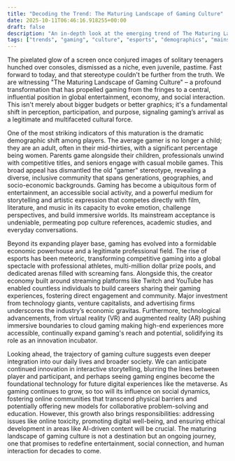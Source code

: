 ```yaml
---
title: "Decoding the Trend: The Maturing Landscape of Gaming Culture"
date: 2025-10-11T06:46:16.918255+00:00
draft: false
description: "An in-depth look at the emerging trend of The Maturing Landscape of Gaming Culture and what it means for the future."
tags: ["trends", "gaming", "culture", "esports", "demographics", "mainstream", "industry", "digital", "evolution", "community", "future"]
---
```


The pixelated glow of a screen once conjured images of solitary teenagers hunched over consoles, dismissed as a niche, even juvenile, pastime. Fast forward to today, and that stereotype couldn't be further from the truth. We are witnessing "The Maturing Landscape of Gaming Culture" – a profound transformation that has propelled gaming from the fringes to a central, influential position in global entertainment, economy, and social interaction. This isn't merely about bigger budgets or better graphics; it's a fundamental shift in perception, participation, and purpose, signaling gaming’s arrival as a legitimate and multifaceted cultural force.

One of the most striking indicators of this maturation is the dramatic demographic shift among players. The average gamer is no longer a child; they are an adult, often in their mid-thirties, with a significant percentage being women. Parents game alongside their children, professionals unwind with competitive titles, and seniors engage with casual mobile games. This broad appeal has dismantled the old "gamer" stereotype, revealing a diverse, inclusive community that spans generations, geographies, and socio-economic backgrounds. Gaming has become a ubiquitous form of entertainment, an accessible social activity, and a powerful medium for storytelling and artistic expression that competes directly with film, literature, and music in its capacity to evoke emotion, challenge perspectives, and build immersive worlds. Its mainstream acceptance is undeniable, permeating pop culture references, academic studies, and everyday conversations.

Beyond its expanding player base, gaming has evolved into a formidable economic powerhouse and a legitimate professional field. The rise of esports has been meteoric, transforming competitive gaming into a global spectacle with professional athletes, multi-million dollar prize pools, and dedicated arenas filled with screaming fans. Alongside this, the creator economy built around streaming platforms like Twitch and YouTube has enabled countless individuals to build careers sharing their gaming experiences, fostering direct engagement and community. Major investment from technology giants, venture capitalists, and advertising firms underscores the industry’s economic gravitas. Furthermore, technological advancements, from virtual reality (VR) and augmented reality (AR) pushing immersive boundaries to cloud gaming making high-end experiences more accessible, continually expand gaming's reach and potential, solidifying its role as an innovation incubator.

Looking ahead, the trajectory of gaming culture suggests even deeper integration into our daily lives and broader society. We can anticipate continued innovation in interactive storytelling, blurring the lines between player and participant, and perhaps seeing gaming engines become the foundational technology for future digital experiences like the metaverse. As gaming continues to grow, so too will its influence on social dynamics, fostering online communities that transcend physical barriers and potentially offering new models for collaborative problem-solving and education. However, this growth also brings responsibilities: addressing issues like online toxicity, promoting digital well-being, and ensuring ethical development in areas like AI-driven content will be crucial. The maturing landscape of gaming culture is not a destination but an ongoing journey, one that promises to redefine entertainment, social connection, and human interaction for decades to come.